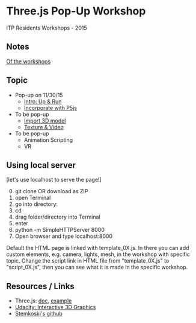 # Three.js Pop-Up Workshop

ITP Residents Workshops - 2015

## Notes
<a href="https://docs.google.com/document/d/1RwYWV94LJ3hPDWqfGGE7xWkjkXSig4r1AnkLl5wyo_s/edit?usp=sharing" target="_blank">Of the workshops</a>

## Topic
* Pop-up on 11/30/15
	* <a href="http://jhclaura.github.io/Threejs-Workshop/1_intro.html" target="_blank">Intro: Up & Run</a>
	* <a href="http://jhclaura.github.io/Threejs-Workshop/2_wP5.html" target="_blank">Incorporate with P5js</a>
* To be pop-up
	* <a href="http://jhclaura.github.io/Threejs-Workshop/3_model.html" target="_blank">Import 3D model</a>
	* <a href="http://jhclaura.github.io/Threejs-Workshop/4_video.html" target="_blank">Texture & Video</a>
* To be pop-up
	* Animation Scripting
	* VR

## Using local server
[let's use localhost to serve the page!]

0. git clone OR download as ZIP
1. open Terminal
2. go into directory:
  1. cd 
  2. drag folder/directory into Terminal
  3. enter
3. python -m SimpleHTTPServer 8000
4. Open browser and type localhost:8000

Default the HTML page is linked with template_0X.js. In there you can add custom elements, e.g. camera, lights, mesh, in the workshop with specific topic.
Change the script link in HTML file from "template_0X.js" to "script_0X.js", then you can see what it is made in the specific workshop.

## Resources / Links
* Three.js: <a href="http://threejs.org/docs/" target="_blank">doc</a>, <a href="http://threejs.org/examples/" target="_blank">example</a>
* <a href="https://www.udacity.com/course/interactive-3d-graphics--cs291" target="_blank">Udacity: Interactive 3D Graphics</a>
* <a href="http://stemkoski.github.io/Three.js/" target="_blank">Stemkoski's github</a>